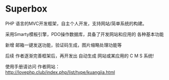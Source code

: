 # Superbox
PHP 语言的MVC开发框架，自主个人开发，支持网站/简单系统的构建。

采用Smarty模板引擎，PDO操作数据库，具备了开发网站和应用的 各种基本功能

新增 邮箱一键发送功能，验证码生成，图片缩略处理功能等

后续  作者逐渐完善框架后，再开发出 自动生成 网站或某应用的 C M S 系统!

使用手册请访问 作者网站：http://lovephp.club/index.php/list/type/kuangjia.html
